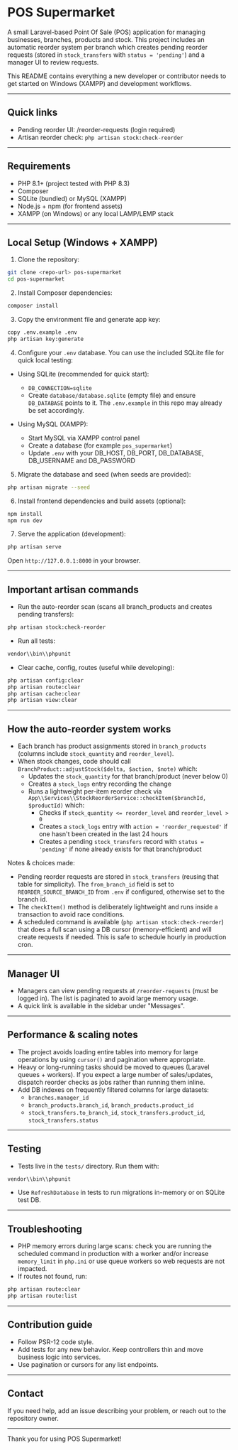 # POS Supermarket

A small Laravel-based Point Of Sale (POS) application for managing businesses, branches, products and stock. This project includes an automatic reorder system per branch which creates pending reorder requests (stored in `stock_transfers` with `status = 'pending'`) and a manager UI to review requests.

This README contains everything a new developer or contributor needs to get started on Windows (XAMPP) and development workflows.

---

## Quick links

- Pending reorder UI: /reorder-requests (login required)
- Artisan reorder check: `php artisan stock:check-reorder`

---

## Requirements

- PHP 8.1+ (project tested with PHP 8.3)
- Composer
- SQLite (bundled) or MySQL (XAMPP)
- Node.js + npm (for frontend assets)
- XAMPP (on Windows) or any local LAMP/LEMP stack

---

## Local Setup (Windows + XAMPP)

1. Clone the repository:

```bash
git clone <repo-url> pos-supermarket
cd pos-supermarket
```

2. Install Composer dependencies:

```bash
composer install
```

3. Copy the environment file and generate app key:

```bash
copy .env.example .env
php artisan key:generate
```

4. Configure your `.env` database. You can use the included SQLite file for quick local testing:

- Using SQLite (recommended for quick start):
	- `DB_CONNECTION=sqlite`
	- Create `database/database.sqlite` (empty file) and ensure `DB_DATABASE` points to it. The `.env.example` in this repo may already be set accordingly.

- Using MySQL (XAMPP):
	- Start MySQL via XAMPP control panel
	- Create a database (for example `pos_supermarket`)
	- Update `.env` with your DB_HOST, DB_PORT, DB_DATABASE, DB_USERNAME and DB_PASSWORD

5. Migrate the database and seed (when seeds are provided):

```bash
php artisan migrate --seed
```

6. Install frontend dependencies and build assets (optional):

```bash
npm install
npm run dev
```

7. Serve the application (development):

```bash
php artisan serve
```

Open `http://127.0.0.1:8000` in your browser.

---

## Important artisan commands

- Run the auto-reorder scan (scans all branch_products and creates pending transfers):

```bash
php artisan stock:check-reorder
```

- Run all tests:

```bash
vendor\\bin\\phpunit
```

- Clear cache, config, routes (useful while developing):

```bash
php artisan config:clear
php artisan route:clear
php artisan cache:clear
php artisan view:clear
```

---

## How the auto-reorder system works

- Each branch has product assignments stored in `branch_products` (columns include `stock_quantity` and `reorder_level`).
- When stock changes, code should call `BranchProduct::adjustStock($delta, $action, $note)` which:
	- Updates the `stock_quantity` for that branch/product (never below 0)
	- Creates a `stock_logs` entry recording the change
	- Runs a lightweight per-item reorder check via `App\\Services\\StockReorderService::checkItem($branchId, $productId)` which:
		- Checks if `stock_quantity <= reorder_level` and `reorder_level > 0`
		- Creates a `stock_logs` entry with `action = 'reorder_requested'` if one hasn't been created in the last 24 hours
		- Creates a pending `stock_transfers` record with `status = 'pending'` if none already exists for that branch/product

Notes & choices made:
- Pending reorder requests are stored in `stock_transfers` (reusing that table for simplicity). The `from_branch_id` field is set to `REORDER_SOURCE_BRANCH_ID` from `.env` if configured, otherwise set to the branch id.
- The `checkItem()` method is deliberately lightweight and runs inside a transaction to avoid race conditions.
- A scheduled command is available (`php artisan stock:check-reorder`) that does a full scan using a DB cursor (memory-efficient) and will create requests if needed. This is safe to schedule hourly in production cron.

---

## Manager UI

- Managers can view pending requests at `/reorder-requests` (must be logged in). The list is paginated to avoid large memory usage.
- A quick link is available in the sidebar under "Messages".

---

## Performance & scaling notes

- The project avoids loading entire tables into memory for large operations by using `cursor()` and pagination where appropriate.
- Heavy or long-running tasks should be moved to queues (Laravel queues + workers). If you expect a large number of sales/updates, dispatch reorder checks as jobs rather than running them inline.
- Add DB indexes on frequently filtered columns for large datasets:
	- `branches.manager_id`
	- `branch_products.branch_id`, `branch_products.product_id`
	- `stock_transfers.to_branch_id`, `stock_transfers.product_id`, `stock_transfers.status`

---

## Testing

- Tests live in the `tests/` directory. Run them with:

```bash
vendor\\bin\\phpunit
```

- Use `RefreshDatabase` in tests to run migrations in-memory or on SQLite test DB.

---

## Troubleshooting

- PHP memory errors during large scans: check you are running the scheduled command in production with a worker and/or increase `memory_limit` in `php.ini` or use queue workers so web requests are not impacted.
- If routes not found, run:

```bash
php artisan route:clear
php artisan route:list
```

---

## Contribution guide

- Follow PSR-12 code style.
- Add tests for any new behavior. Keep controllers thin and move business logic into services.
- Use pagination or cursors for any list endpoints.

---

## Contact

If you need help, add an issue describing your problem, or reach out to the repository owner.

---

Thank you for using POS Supermarket!
